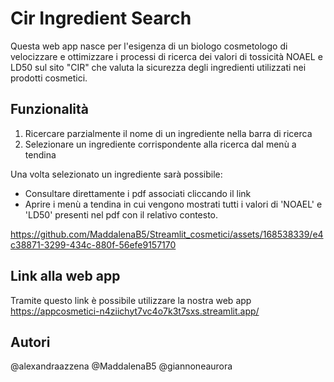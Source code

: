 # Cir Ingredient Search
Questa web app nasce per l'esigenza di un biologo cosmetologo di velocizzare e ottimizzare i processi di ricerca dei valori di tossicità  NOAEL e LD50 sul sito "CIR" che valuta la sicurezza degli ingredienti utilizzati nei prodotti cosmetici.


## Funzionalità
1. Ricercare parzialmente il nome di un ingrediente nella barra di ricerca
2. Selezionare un ingrediente corrispondente alla ricerca dal menù a tendina

Una volta selezionato un ingrediente sarà possibile:
- Consultare direttamente i pdf associati cliccando il link
- Aprire i menù a tendina in cui vengono mostrati tutti i valori di 'NOAEL' e 'LD50' presenti nel pdf con il relativo contesto.

https://github.com/MaddalenaB5/Streamlit_cosmetici/assets/168538339/e4c38871-3299-434c-880f-56efe9157170


## Link alla web app
Tramite questo link è possibile utilizzare la nostra web app
https://appcosmetici-n4ziichyt7vc4o7k3t7sxs.streamlit.app/


## Autori
@alexandraazzena
@MaddalenaB5
@giannoneaurora


